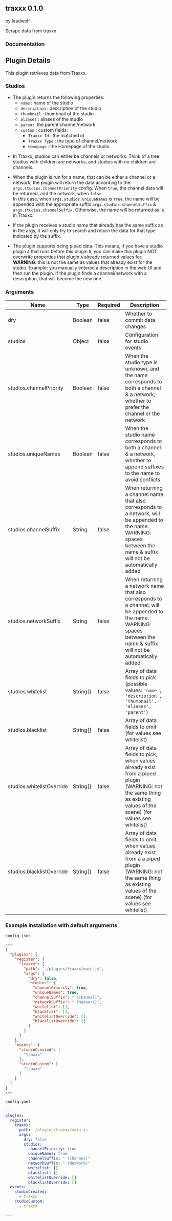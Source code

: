 ## traxxx 0.1.0

by leadwolf

Scrape data from traxxx

### Documentation

## Plugin Details

This plugin retrieves data from Traxxx.

### Studios

* The plugin returns the following properties:
    * `name` : name of the studio
    * `description` : description of the studio
    * `thumbnail` : thumbnail of the studio
    * `aliases` : aliases of the studio
    * `parent`: the parent channel/network
    * `custom` : custom fields:
        * `Traxxx Id` : the matched id
        * `Traxxx Type` : the type of channel/network
        * `Homepage` : the Homepage of the studio


- In Traxxx, studios can either be channels or networks. Think of a tree: studios with children are networks, and studios with no children are channels.

- When the plugin is run for a name, that can be either a channel or a network, the plugin will return the data according to the `args.studios.channelPriority` config. When `true`, the channel data will be returned, and the network, when `false`.  
In this case, when `args.studios.uniqueNames` is `true`, the name will be appended with the appropriate suffix `args.studios.channelSuffix` & `args.studios.channelSuffix`. Otherwise, the name will be returned as is in Traxxx.

- If the plugin receives a studio name that already has the same suffix as in the args, it will only try to search and return the data for that type indicated by the suffix.

- The plugin supports being piped data. This means, if you have a studio plugin `A` that runs before this plugin `B`, you can make this plugin NOT overwrite properties that plugin `A` already returned values for.  
**WARNING**: this is not the same as values that already exist for the studio. Example: you manually entered a description in the web UI and then run the plugin. If the plugin finds a channel/network with a description, that will become the new one.


### Arguments

| Name                      | Type     | Required | Description                                                                                                                                                               |
| ------------------------- | -------- | -------- | ------------------------------------------------------------------------------------------------------------------------------------------------------------------------- |
| dry                       | Boolean  | false    | Whether to commit data changes                                                                                                                                            |
| studios                   | Object   | false    | Configuration for studio events                                                                                                                                           |
| studios.channelPriority   | Boolean  | false    | When the studio type is unknown, and the name corresponds to both a channel & a network, whether to prefer the channel or the network                                     |
| studios.uniqueNames       | Boolean  | false    | When the studio name corresponds to both a channel & a network, whether to append suffixes to the name to avoid conflicts                                                 |
| studios.channelSuffix     | String   | false    | When returning a channel name that also corresponds to a network, will be appended to the name. WARNING: spaces between the name & suffix will not be automatically added |
| studios.networkSuffix     | String   | false    | When returning a network name that also corresponds to a channel, will be appended to the name. WARNING: spaces between the name & suffix will not be automatically added |
| studios.whitelist         | String[] | false    | Array of data fields to pick (possible values: `'name', 'description', 'thumbnail', 'aliases', 'parent'`)                                                                 |
| studios.blacklist         | String[] | false    | Array of data fields to omit (for values see whitelist)                                                                                                                   |
| studios.whitelistOverride | String[] | false    | Array of data fields to pick, when values already exist from a piped plugin (WARNING: not the same thing as existing values of the scene) (for values see whitelist)      |
| studios.blacklistOverride | String[] | false    | Array of data fields to omit, when values already exist from a a piped plugin (WARNING: not the same thing as existing values of the scene) (for values see whitelist)    |

### Example installation with default arguments

`config.json`
```json
---
{
  "plugins": {
    "register": {
      "traxxx": {
        "path": "./plugins/traxxx/main.js",
        "args": {
          "dry": false,
          "studios": {
            "channelPriority": true,
            "uniqueNames": true,
            "channelSuffix": " (Channel)",
            "networkSuffix": " (Network)",
            "whitelist": [],
            "blacklist": [],
            "whitelistOverride": [],
            "blacklistOverride": []
          }
        }
      }
    },
    "events": {
      "studioCreated": [
        "traxxx"
      ],
      "studioCustom": [
        "traxxx"
      ]
    }
  }
}
---
```

`config.yaml`
```yaml
---
plugins:
  register:
    traxxx:
      path: ./plugins/traxxx/main.js
      args:
        dry: false
        studios:
          channelPriority: true
          uniqueNames: true
          channelSuffix: " (Channel)"
          networkSuffix: " (Network)"
          whitelist: []
          blacklist: []
          whitelistOverride: []
          blacklistOverride: []
  events:
    studioCreated:
      - traxxx
    studioCustom:
      - traxxx

---
```
